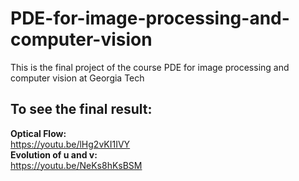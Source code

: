 # PDE-for-image-processing-and-computer-vision
This is the final project of the course PDE for image processing and computer vision at Georgia Tech
## To see the final result:  
**Optical Flow:**  
https://youtu.be/lHg2vKI1IVY  
**Evolution of u and v:**  
https://youtu.be/NeKs8hKsBSM
